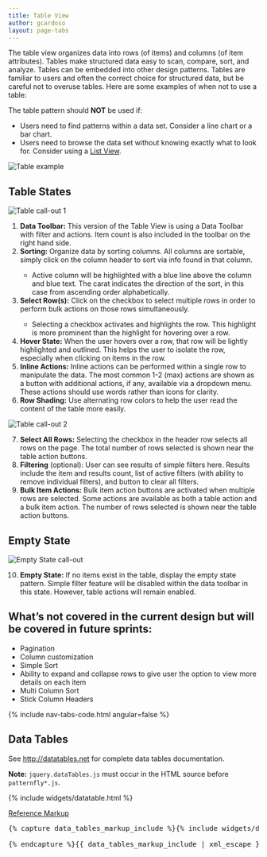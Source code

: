 ```yaml
---
title: Table View
author: gcardoso
layout: page-tabs
---
```

<div class="tab-content">
  <div role="tabpanel" class="tab-pane active" id="overview">
    <p>The table view organizes data into rows (of items) and columns (of item attributes). Tables make structured data easy to scan, compare, sort, and analyze. Tables can be embedded into other design patterns. Tables are familiar to users and often the correct choice for structured data, but be careful not to overuse tables. Here are some examples of when not to use a table:</p>
    <p>The table pattern should <b>NOT</b> be used if:</p>
    <ul>
      <li>Users need to find patterns within a data set. Consider a line chart or a bar chart.</li>
      <li>Users need to browse the data set without knowing exactly what to look for. Consider using a <a href="{{site.baseurl}}pattern-library/content-views/list-view/">List View</a>.</li>
    </ul>
    <p>
      <img src="{{site.baseurl}}assets/img/table-example.png" alt="Table example">
    </p>
  </div>
  <div role="tabpanel" class="tab-pane" id="design">
    <h2>Table States</h2>
    <p>
      <img src="{{site.baseurl}}assets/img/table-callout1.png" alt="Table call-out 1" />
    </p>
    <ol>
      <li><b>Data Toolbar:</b> This version of the Table View is using a Data Toolbar with filter and actions. Item count is also included in the toolbar on the right hand side.</li>
      <li><b>Sorting:</b> Organize data by sorting columns. All columns are sortable, simply click on the column header to sort via info found in that column.</li>
      <ul>
        <li>Active column will be highlighted with a blue line above the column and blue text.  The carat indicates the direction of the sort, in this case from ascending order alphabetically.</li>
      </ul>
      <li><b>Select Row(s):</b> Click on the checkbox to select multiple rows in order to perform bulk actions on those rows simultaneously.</li>
      <ul>
        <li>Selecting a checkbox activates and highlights the row. This highlight is more prominent than the highlight for hovering over a row.</li>
      </ul>
      <li><b>Hover State:</b> When the user hovers over a row, that row will be lightly highlighted and outlined. This helps the user to isolate the row, especially when clicking on items in the row.</li>
      <li><b>Inline Actions:</b>  Inline actions can be performed within a single row to manipulate the data. The most common 1-2 (max) actions are shown as a button with additional actions, if any, available via a dropdown menu. These actions should use words rather than icons for clarity.</li>
      <li><b>Row Shading:</b>  Use alternating row colors to help the user read the content of the table more easily.</li>
    </ol>
    <p>
      <img src="{{site.baseurl}}assets/img/table-callout2.png" alt="Table call-out 2" />
    </p>
    <ol start="7">
      <li><b>Select All Rows:</b> Selecting the checkbox in the header row selects all rows on the page.  The total number of rows selected is shown near the table action buttons.</li>
      <li><b>Filtering</b> (optional):  User can see results of simple filters here. Results include the item and results count, list of active filters (with ability to remove individual filters), and button to clear all filters.</li>
      <li><b>Bulk Item Actions:</b>  Bulk item action buttons are activated when multiple rows are selected.  Some actions are available as both a table action and a bulk item action.   The number of rows selected is shown near the table action buttons.</li>
    </ol>
    <h2>Empty State</h2>
    <p>
      <img src="{{site.baseurl}}assets/img/empty-state-callout.png" alt="Empty State call-out" />
    </p>
    <ol start="10">
      <li><b>Empty State:</b>  If no items exist in the table, display the empty state pattern.  Simple filter feature will be disabled within the data toolbar in this state.  However, table actions will remain enabled.</li>
    </ol>
    <h2>What’s not covered in the current design but will be covered in future sprints:</h2>
    <ul>
      <li>Pagination</li>
      <li>Column customization</li>
      <li>Simple Sort</li>
      <li>Ability to expand and collapse rows to give user the option to view more details on each item</li>
      <li>Multi Column Sort</li>
      <li>Stick Column Headers</li>
    </ul>
  </div>
  <div role="tabpanel" class="tab-pane" id="code">
    {% include nav-tabs-code.html angular=false %}
    <div class="tab-content">
      <div role="tabpanel" class="tab-pane nested active" id="html-css">
        <h2 id="example-code-1">Data Tables</h2>
        <p>See <a href="http://datatables.net">http://datatables.net</a> for complete data tables documentation.</p>
        <p><strong>Note:</strong> <code>jquery.dataTables.js</code> must occur in the HTML source before <code>patternfly*.js</code>.</p>
        <div class="example-pf">
         {% include widgets/datatable.html %}
        </div>
        <p class="reference-markup"><a class="collapse-toggle" data-toggle="collapse" aria-expanded="true" aria-controls="data-tables-markup" href="#data-tables-markup">Reference Markup</a></p>
        <div class="collapse in" id="data-tables-markup">
          <pre class="prettyprint">
{% capture data_tables_markup_include %}{% include widgets/datatable.html %}
<script src="/components/datatables/media/js/jquery.dataTables.js"></script>
<script>
  // Initialize Datatables
  $(document).ready(function() {
    $('.datatable').dataTable();
  });
</script>{% endcapture %}{{ data_tables_markup_include | xml_escape }}
          </pre>
        </div>
      </div>
    </div>
  </div>
</div>